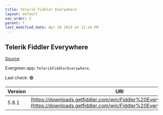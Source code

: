 ```yaml
---
title: Telerik Fiddler Everywhere
layout: default
nav_order: 2
parent: T
last_modified_date: Apr 18 2024 at 12:14 PM
---
```


## Telerik Fiddler Everywhere

[Source](https://www.telerik.com/fiddler)

Evergreen app: `TelerikFiddlerEverywhere`. 

Last check: 🟢

| Version | URI                                                                                                                                            |
| ------- | ---------------------------------------------------------------------------------------------------------------------------------------------- |
| 5.8.1   | [https://downloads.getfiddler.com/win/Fiddler%20Everywhere%205.8.1.exe](https://downloads.getfiddler.com/win/Fiddler%20Everywhere%205.8.1.exe) |

